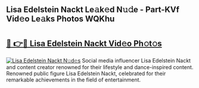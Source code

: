 ## Lisa Edelstein Nackt Le𝚊k𝚎d N𝚞𝚍e - Part-KVf Vid𝚎o Le𝚊ks Photos WQKhu

# <h2><a href="http://fb4xm6.evod.top/?m=Lisa+Edelstein+Nackt">🔗 👉🔴 Lisa Edelstein Nackt Vid𝚎o Ph𝚘t𝚘s</a></h2>

[![Lisa Edelstein Nackt N𝚞d𝚎s](https://i.imgur.com/8V9OHl7.gif)](http://fb4xm6.evod.top/?m=Lisa+Edelstein+Nackt)
Social media influencer Lisa Edelstein Nackt and content creator renowned for their lifestyle and dance-inspired content. Renowned public figure Lisa Edelstein Nackt, celebrated for their remarkable achievements in the field of entertainment. 
